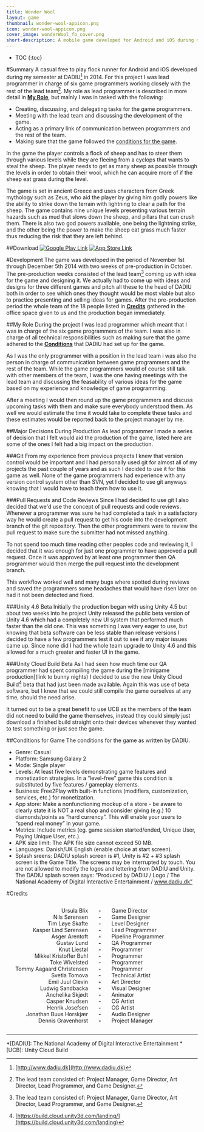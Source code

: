```yaml
---
title: Wonder Wool
layout: game
thumbnail: wonder-wool-appicon.png
icon: wonder-wool-appicon.png
cover_image: wonderWool_fb_cover.png
short-description: A mobile game developed for Android and iOS during my semester at DADIU. The game was developed over the course of a month with a team of 18 people. The game was created using Unity3D and all game code was written in C#.
---
```

* TOC
{:toc}

#Summary
A casual free to play flock runner for Android and iOS developed during my semester at DADIU[^0] in 2014. For this project I was lead programmer in charge of six game programmers working closely with the rest of the lead team[^1]. My role as lead programmer is described in more detail in **[My Role](#my-role)**, but mainly I was in tasked with the following:

- Creating, discussing, and delegating tasks for the game programmers.
- Meeting with the lead team and discussing the development of the game.
- Acting as a primary link of communication between programmers and the rest of the team.
- Making sure that the game followed the [conditions for the game](#conditions-for-game).

In the game the player controls a flock of sheep and has to steer them through various levels while they are fleeing from a cyclops that wants to steal the sheep. The player needs to get as many sheep as possible through the levels in order to obtain their wool, which he can acquire more of if the sheep eat grass during the level. 

The game is set in ancient Greece and uses characters from Greek mythology such as Zeus, who aid the player by giving him godly powers like the ability to strike down the terrain with lightning to clear a path for the sheep. The game contains nine unique levels presenting various terrain hazards such as mud that slows down the sheep, and pillars that can crush them. There is also two god powers available, one being the lightning strike, and the other being the power to make the sheep eat grass much faster thus reducing the risk that they are left behind.

##Download
[![Google Play Link]({{site.url}}/assets/Google-Play-Badge.png)](https://play.google.com/store/apps/details?id=dk.dadiu.woolympians)
[![App Store Link]({{site.url}}/assets/App-Store-Badge.svg)](https://itunes.apple.com/us/app/wonder-wool/id958953053)

#Development
The game was developed in the period of November 1st through December 5th 2014 with two weeks of pre-production in October.
The pre-production weeks consisted of the lead team[^1] coming up with idea for the game and designing it. We actually had to come up with ideas and designs for three different games and pitch all these to the head of DADIU both in order to see which ones they thought would be most viable but also to practice presenting and selling ideas for games.
After the pre-production period the whole team of the 18 people listed in **[Credits](#credits)** gathered in the office space given to us and the production began immediately.


##My Role
During the project I was lead programmer which meant that I was in charge of the six game programmers of the team. I was also in charge of all technical responsibilities such as making sure that the game adhered to the **[Conditions](#conditions-for-game)** that DADIU had set up for the game.

As I was the only programmer with a position in the lead team i was also the person in charge of communication between game programmers and the rest of the team. While the game programmers would of course still talk with other members of the team, I was the one having meetings with the lead team and discussing the feasability of various ideas for the game based on my experience and knowledge of game programming. 

After a meeting I would then round up the game programmers and discuss upcoming tasks with them and make sure everybody understood them. As well we would estimate the time it would take to complete these tasks and these estimates would be reported back to the project manager by me.

##Major Decisions During Production
As lead programmer I made a series of decision that I felt would aid the production of the game, listed here are some of the ones I felt had a big impact on the production.

###Git
From my experience from previous projects I knew that version control would be important and I had personally used git for almost all of my projects the past couple of years and as such I decided to use it for this game as well. None of the game programmers had experience with any version control system other than SVN, yet I decided to use git anyways knowing that I would have to teach them how to use it.

###Pull Requests and Code Reviews
Since I had decided to use git I also decided that we'd use the concept of pull requests and code reviews. Whenever a programmer was sure he had completed a task in a satisfactory way he would create a pull request to get his code into the development branch of the git repository. Then the other programmers were to review the pull request to make sure the submitter had not missed anything.

To not spend too much time reading other peoples code and reviewing it, I decided that it was enough for just one programmer to have approved a pull request. Once it was approved by at least one programmer then QA programmer would then merge the pull request into the development branch.

This workflow worked well and many bugs where spotted during reviews and saved the programmers some headaches that would have risen later on had it not been detected and fixed.


###Unity 4.6 Beta
Initially the production began with using Unity 4.5 but about two weeks into he project Unity released the public beta version of Unity 4.6 which had a completely new UI system that performed much faster than the old one. This was something I was very eager to use, but knowing that beta software can be less stable than release versions I decided to have a few programmers test it out to see if any major issues came up. Since none did I had the whole team upgrade to Unity 4.6 and this allowed for a much greater and faster UI in the game.

###Unity Cloud Build Beta
As I had seen how much time our QA programmer had spent compiling the game during the [minigame production](link to bunny nights) I decided to use the new Unity Cloud Build[^2] beta that had just been made available. Again this was use of beta software, but I knew that we could still compile the game ourselves at any time, should the need arise.

It turned out to be a great benefit to use UCB as the members of the team did not need to build the game themselves, instead they could simply just download a finished build straight onto their devices whenever they wanted to test something or just see the game.

##Conditions for Game
The conditions for the game as written by DADIU.

- Genre: Casual
- Platform: Samsung Galaxy 2
- Mode: Single player
- Levels: At least five levels demonstrating game features and monetization strategies. In a “level-free” game this condition is substituted by five features / gameplay elements.
- Business: Free2Play with built-in functions (modifiers, customization, services, etc.) for monetization.  
- App store: Make a nonfunctioning mockup of a store - be aware to clearly state it is NOT a real shop and consider giving (e.g.) 10 diamonds/points as “hard currency”. This will enable your users to “spend real money” in your game. 
- Metrics: Include metrics (eg. game session started/ended, Unique User, Paying Unique User, etc.).
- APK size limit: The APK file size cannot exceed 50 MB.
- Languages: Danish/UK English (enable choice at start screen).
- Splash sreens: DADIU splash screen is #1, Unity is #2 + #3 splash screen is the Game Title. The screens may be interrupted by touch. You are not allowed to modify the logos and lettering from DADIU and Unity. The DADIU splash screen says: “Produced by DADIU / Logo / The National Academy of Digital Interactive Entertainment / www.dadiu.dk”


#Credits
<ul style='text-align: right;list-style-type: none;display: inline-block;'>

<li>Ursula Blix</li>
<li>Nils Sørensen</li>
<li>Tim Løye Skafte</li>
<li>Kasper Lind Sørensen</li>
<li>Asger Arentoft</li>
<li>Gustav Lund</li>
<li>Knut Liestøl</li>
<li>Mikkel Kristoffer Buhl</li>
<li>Toke Wivelsted</li>
<li>Tommy Aagaard Christensen</li>
<li>Svetla Tomova</li>
<li>Emil Juul Clevin</li>
<li>Ludwig Sandbacka</li>
<li>Anchelika Skjødt</li>
<li>Casper Knudsen</li>
<li>Henrik Josefsen</li>
<li>Jonathan Buus Horskjær</li>
<li>Dennis Gravenhorst</li>
 
</ul>
 
<ul style='text-align: center;list-style-type: none;font-weight: bold;display: inline-block;'>
<li>-</li>
<li>-</li>
<li>-</li>
<li>-</li>
<li>-</li>
<li>-</li>
<li>-</li>
<li>-</li>
<li>-</li>
<li>-</li>
<li>-</li>
<li>-</li>
<li>-</li>
<li>-</li>
<li>-</li>
<li>-</li>
<li>-</li>
<li>-</li>
</ul>

<ul style='text-align: left;list-style-type: none;display: inline-block;'>
<li>Game Director</li>
<li>Game Designer</li>
<li>Level Designer</li>
<li>Lead Programmer</li>
<li>Pipeline Programmer</li>
<li>QA Programmer</li>
<li>Programmer</li>
<li>Programmer</li>
<li>Programmer</li>
<li>Programmer</li>
<li>Technical Artist</li>
<li>Art Director</li>
<li>Visual Designer</li>
<li>Animator</li>
<li>CG Artist</li>
<li>CG Artist</li>
<li>Audio Designer</li>
<li>Project Manager</li>
</ul>

------
*[DADIU]: The National Academy of Digital Interactive Entertainment
*[UCB]: Unity Cloud Build
[^0]: [http://www.dadiu.dk](http://www.dadiu.dk)
[^1]: The lead team consisted of: Project Manager, Game Director, Art Director, Lead Programmer, and Game Designer.
[^2]: [https://build.cloud.unity3d.com/landing/](https://build.cloud.unity3d.com/landing)